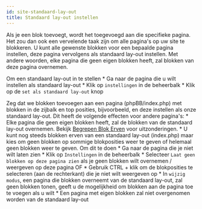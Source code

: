```yaml
---
id: site-standaard-lay-out
title: Standaard lay-out instellen
---
```


Als je een blok toevoegt, wordt het toegevoegd aan die specifieke pagina. Het zou dan ook een vervelende taak zijn om alle pagina's op uw site te blokkeren. U kunt alle gewenste blokken voor een bepaalde pagina instellen, deze pagina vervolgens als standaard lay-out instellen. Met andere woorden, elke pagina die geen eigen blokken heeft, zal blokken van deze pagina overnemen.

Om een standaard lay-out in te stellen * Ga naar de pagina die u wilt instellen als standaard lay-out * Klik op `instellingen` in de beheerbalk * Klik op de `set als standaard lay-out` knop

Zeg dat we blokken toevoegen aan een pagina (phpBB/index.php) met blokken in de zijbalk en top posities, bijvoorbeeld, en deze instellen als onze standaard lay-out. Dit heeft de volgende effecten voor andere pagina's: * Elke pagina die geen eigen blokken heeft, zal de blokken van de standaard lay-out overnemen. Bekijk [Begrepen Blok Erven](./blocks-inheritance.md) voor uitzonderingen. * U kunt nog steeds blokken erven van een standaard lay-out (index.php) maar kies om geen blokken op sommige blokposities weer te geven of helemaal geen blokken weer te geven. Om dit te doen * Ga naar de pagina die je niet wilt laten zien * Klik op `Instellingen` in de beheerbalk * Selecteer `Laat geen blokken op deze pagina zien` als je geen blokken wilt overnemen / weergeven op deze pagina OF * Gebruik CTRL + klik om de blokposities te selecteren (aan de rechterkant) die je niet wilt weergeven op * In `wijzig modus`, een pagina die blokken overneemt van de standaard lay-out, zal geen blokken tonen, geeft u de mogelijkheid om blokken aan de pagina toe te voegen als u wilt * Een pagina met eigen blokken zal niet overgenomen worden van de standaard lay-out